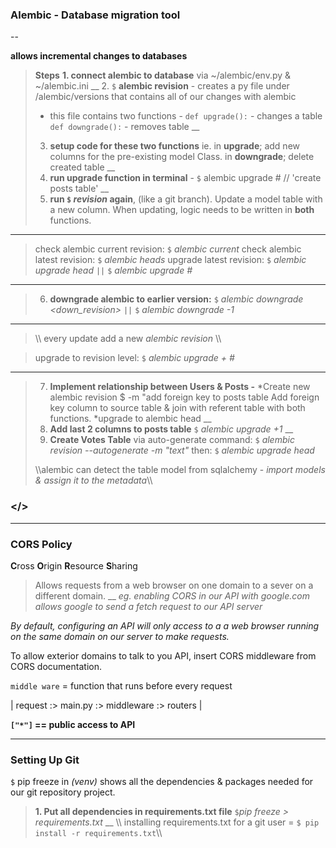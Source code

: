 ### Alembic - Database migration tool

--

**allows incremental changes to databases**

>**Steps**
>**1. connect alembic to database** via ~/alembic/env.py & ~/alembic.ini
>__
>2. `$` **alembic revision** - creates a py file under /alembic/versions that contains all of our changes with alembic
>+ this file contains two functions -
>`def upgrade():` - changes a table
>`def downgrade():` - removes table
>__
>3. **setup code for these two functions** ie. in **upgrade**; add new columns for the pre-existing model Class. in **downgrade**; delete created table
>__
>4. **run upgrade function in terminal** -
>`$` alembic upgrade #
// 'create posts table'
>__
>5. **run `$` _revision_ again**, (like a git branch).
Update a model table with a new column. When updating, logic needs to be written in **both** functions.

____
>check alembic current revision: 
`$` _alembic current_
>check alembic latest revision:
`$` _alembic heads_
upgrade latest revision:
`$` _alembic upgrade head_
`||`
`$` _alembic upgrade #_

___
>6. **downgrade alembic to earlier version:**
`$` _alembic downgrade <down_revision>_
`||`
`$` _alembic downgrade -1_
____
>\\\\ every update add a new _alembic revision_ \\\\

>upgrade to revision level:
`$` _alembic upgrade + #_
____
>7. **Implement relationship between Users & Posts -**
*Create new alembic revision
$ -m "add foreign key to posts table
>Add foreign key column to source table & join with referent table with both functions.
*upgrade to alembic head
>__
>8. **Add last 2 columns to posts table**
`$` _alembic upgrade +1_
>__
>9. **Create Votes Table**
> via auto-generate command:
> `$` _alembic revision --autogenerate -m "text"_
> then:
> `$` _alembic upgrade head_
> 
>\\\\alembic can detect the table model from sqlalchemy - _import models & assign it to the metadata_\\\\

### </>
____

### CORS Policy
**C**ross **O**rigin **R**esource **S**haring
  >Allows requests from a web browser on one domain to a sever on a different domain.
  >__
  _eg. enabling CORS in our API with google.com allows google to send a fetch request to our API server_

_By default, configuring an API will only access to a a web browser running on the same domain on our server to make requests._

To allow exterior domains to talk to you API, insert CORS middleware from CORS documentation.

`middle ware` = function that runs before every request

| request :> main.py :> middleware :> routers | 

**`["*"]` == public access to API**
___

### Setting Up Git

`$` pip freeze
in _(venv)_ shows all the dependencies & packages needed for our git repository project.
>**1. Put all dependencies in requirements.txt file**
>`$`_pip freeze > requirements.txt_
__
\\\\ installing requirements.txt for a git user = `$ pip install -r requirements.txt`\\\\
